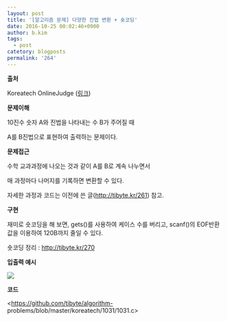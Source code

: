 ```yaml
---
layout: post
title: '[알고리즘 문제] 다양한 진법 변환 + 숏코딩'
date: 2016-10-25 00:02:46+0900
author: b.kim
tags:
  - post
catetory: blogposts
permalink: '264'
---
```



**출처**

Koreatech OnlineJudge ([링크](http://judge.koreatech.ac.kr/problem.php?id=1031))

  

  

 **문제이해**

10진수 숫자 A와 진법을 나타내는 수 B가 주어질 때

A를 B진법으로 표현하여 출력하는 문제이다.

  

  

 **문제접근**

수학 교과과정에 나오는 것과 같이 A를 B로 계속 나누면서

매 과정마다 나머지를 기록하면 변환할 수 있다.

자세한 과정과 코드는 이전에 쓴 글(<http://tibyte.kr/261>) 참고.

  

  

 **구현**

재미로 숏코딩을 해 보면, gets()를 사용하여 케이스 수를 버리고, scanf()의 EOF반환값을 이용하여 120B까지 줄일 수 있다.

숏코딩 정리 : <http://tibyte.kr/270>

  

  

 **입출력 예시**

![](https://raw.githubusercontent.com/tibyte/blog-res/master/legacy/264/0.png)

  

  

 **코드**

<https://github.com/tibyte/algorithm-
problems/blob/master/koreatech/1031/1031.c>


